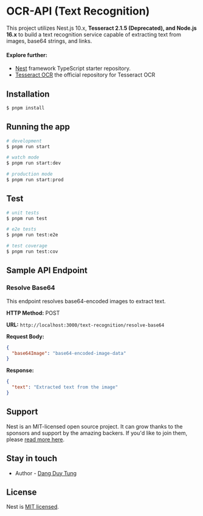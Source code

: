 # OCR-API (Text Recognition)
This project utilizes Nest.js 10.x, **Tesseract 2.1.5 (Deprecated), and Node.js 16.x** to build a text recognition service capable of extracting text from images, base64 strings, and links.

#### Explore further:

* [Nest](https://github.com/nestjs/nest) framework TypeScript starter repository.
* [Tesseract OCR](https://github.com/tesseract-ocr) the official repository for Tesseract OCR

## Installation

```bash
$ pnpm install
```

## Running the app

```bash
# development
$ pnpm run start

# watch mode
$ pnpm run start:dev

# production mode
$ pnpm run start:prod
```

## Test

```bash
# unit tests
$ pnpm run test

# e2e tests
$ pnpm run test:e2e

# test coverage
$ pnpm run test:cov
```

## Sample API Endpoint

### Resolve Base64

This endpoint resolves base64-encoded images to extract text.

**HTTP Method:** POST

**URL:** `http://localhost:3000/text-recognition/resolve-base64`

**Request Body:**
```json
{
  "base64Image": "base64-encoded-image-data"
}
```
**Response:**
```json
{
  "text": "Extracted text from the image"
}
```



## Support

Nest is an MIT-licensed open source project. It can grow thanks to the sponsors and support by the amazing backers. If you'd like to join them, please [read more here](https://docs.nestjs.com/support).

## Stay in touch

- Author - [Dang Duy Tung](https://github.com/dangduytung)

## License

Nest is [MIT licensed](LICENSE).
